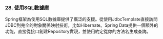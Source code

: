 ### 28. 使用SQL數據庫
Spring框架為使用SQL數據庫提供了廣泛的支援。從使用JdbcTemplate直接訪問JDBC到完全的對象關係映射技術，比如Hibernate。Spring Data提供一個額外的功能，直接從接口創建Repository實現，並使用約定從你的方法名生成查詢。
